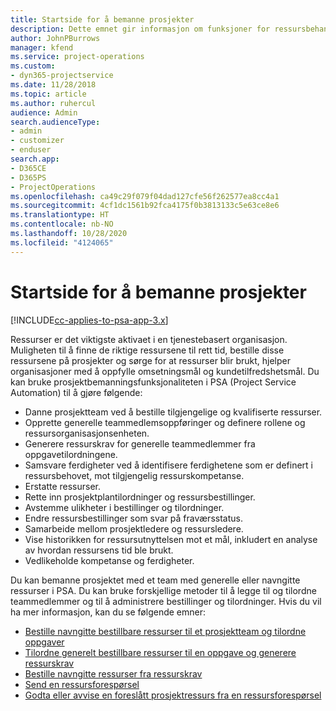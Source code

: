 ```yaml
---
title: Startside for å bemanne prosjekter
description: Dette emnet gir informasjon om funksjoner for ressursbehandling i Project Service Automation (PSA) for Dynamics 365.
author: JohnPBurrows
manager: kfend
ms.service: project-operations
ms.custom:
- dyn365-projectservice
ms.date: 11/28/2018
ms.topic: article
ms.author: ruhercul
audience: Admin
search.audienceType:
- admin
- customizer
- enduser
search.app:
- D365CE
- D365PS
- ProjectOperations
ms.openlocfilehash: ca49c29f079f04dad127cfe56f262577ea8cc4a1
ms.sourcegitcommit: 4cf1dc1561b92fca4175f0b3813133c5e63ce8e6
ms.translationtype: HT
ms.contentlocale: nb-NO
ms.lasthandoff: 10/28/2020
ms.locfileid: "4124065"
---
```

# <a name="resourcing-projects-home-page"></a>Startside for å bemanne prosjekter

[!INCLUDE[cc-applies-to-psa-app-3.x](../includes/cc-applies-to-psa-app-3x.md)]

Ressurser er det viktigste aktivaet i en tjenestebasert organisasjon. Muligheten til å finne de riktige ressursene til rett tid, bestille disse ressursene på prosjekter og sørge for at ressurser blir brukt, hjelper organisasjoner med å oppfylle omsetningsmål og kundetilfredshetsmål. Du kan bruke prosjektbemanningsfunksjonaliteten i PSA (Project Service Automation) til å gjøre følgende:

- Danne prosjektteam ved å bestille tilgjengelige og kvalifiserte ressurser.
- Opprette generelle teammedlemsoppføringer og definere rollene og ressursorganisasjonsenheten.
- Generere ressurskrav for generelle teammedlemmer fra oppgavetilordningene.
- Samsvare ferdigheter ved å identifisere ferdighetene som er definert i ressursbehovet, mot tilgjengelig ressurskompetanse.
- Erstatte ressurser.
- Rette inn prosjektplantilordninger og ressursbestillinger.
- Avstemme ulikheter i bestillinger og tilordninger.
- Endre ressursbestillinger som svar på fraværsstatus.
- Samarbeide mellom prosjektledere og ressursledere.
- Vise historikken for ressursutnyttelsen mot et mål, inkludert en analyse av hvordan ressursens tid ble brukt.
- Vedlikeholde kompetanse og ferdigheter.


Du kan bemanne prosjektet med et team med generelle eller navngitte ressurser i PSA. Du kan bruke forskjellige metoder til å legge til og tilordne teammedlemmer og til å administrere bestillinger og tilordninger. Hvis du vil ha mer informasjon, kan du se følgende emner:

- [Bestille navngitte bestillbare ressurser til et prosjektteam og tilordne oppgaver](assign-named-bookable-resource.md)
- [Tilordne generelt bestillbare ressurser til en oppgave og generere ressurskrav](assign-generic-bookable-resource.md)
- [Bestille navngitte ressurser fra ressurskrav](book-named-resource.md)
- [Send en ressursforespørsel](submit-resource-request.md)
- [Godta eller avvise en foreslått prosjektressurs fra en ressursforespørsel](accept-reject-proposed-resource.md)

